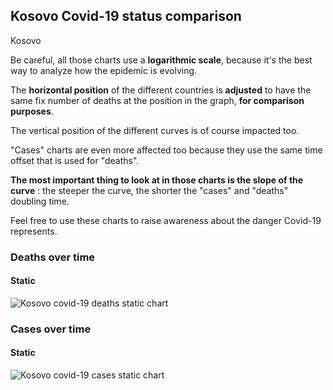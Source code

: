 ## Kosovo Covid-19 status comparison 

Kosovo



Be careful, all those charts use a **logarithmic scale**, because it's the best way to analyze how the epidemic is evolving.
 
The **horizontal position** of the different countries is **adjusted** to have the same fix number of deaths at the position in the graph, **for comparison purposes**.

The vertical position of the different curves is of course impacted too.

"Cases" charts are even more affected too because they use the same time offset that is used for "deaths".

**The most important thing to look at in those charts is the slope of the curve** : the steeper the curve, the shorter the "cases" and "deaths" doubling time.

Feel free to use these charts to raise awareness about the danger Covid-19 represents. 


 
### Deaths over time
 
#### Static
![Kosovo covid-19 deaths static chart](https://raw.githubusercontent.com/madlag/coronavirus_study/master/notebooks/graphs/2020-03-27/countries/Kosovo/2020-03-27_Kosovo_deaths.png "Kosovo covid-19 deaths static chart")   

 
### Cases over time
 
#### Static
![Kosovo covid-19 cases static chart](https://raw.githubusercontent.com/madlag/coronavirus_study/master/notebooks/graphs/2020-03-27/countries/Kosovo/2020-03-27_Kosovo_cases.png "Kosovo covid-19 cases static chart")   

